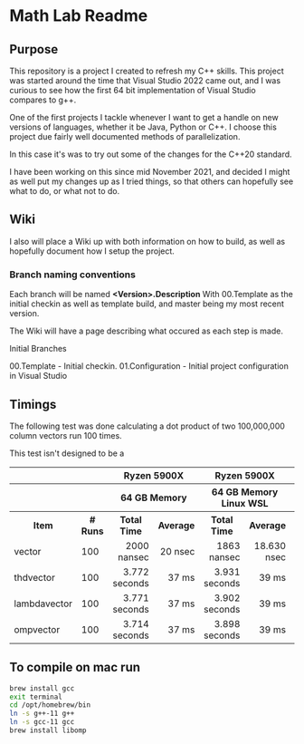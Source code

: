 # Math Lab Readme

## Purpose
This repository is a project I created to refresh my C++ skills.  This project was started around the time that Visual Studio 2022 came out, and I was curious to see how the first 64 bit implementation of Visual Studio compares to g++.

One of the first projects I tackle whenever I want to get a handle on new versions of languages, whether it be Java, Python or C++. I choose this project due fairly well documented methods of parallelization.

In this case it's was to try out some of the changes for the C++20 standard.

I have been working on this since mid November 2021, and decided I might as well put my changes up as I tried things, so that others can hopefully see what to do, or what not to do.

## Wiki

I also will place a Wiki up with both information on how to build, as well as hopefully document how I setup the project.

### Branch naming conventions

Each branch will be named **&lt;Version>.Description** With 00.Template as the initial checkin as well as template build, and master being my most recent version.

The Wiki will have a page describing what occured as each step is made.

Initial Branches

00.Template - Initial checkin.
01.Configuration - Initial project configuration in Visual Studio

## Timings

The following test was done calculating a dot product of two 100,000,000 column vectors run 100 times.

This test isn't designed to be a 

<table>
<tr>
    <th colspan = 2></th>
    <th colspan = 2>Ryzen 5900X</th>
    <th colspan = 2>Ryzen 5900X</th>
    <th colspan = 2>M1 pro</th>
</tr>
<tr>
    <th colspan = 2></th>
    <th colspan = 2>64 GB Memory</th>
    <th colspan = 2>64 GB Memory Linux WSL</th>
    <th colspan = 2>16 GB Memory</th>
</tr>
<tr>
    <th>Item</th><th># Runs</th>
    <th>Total Time</th><th>Average</th>
    <th>Total Time</th><th>Average</th>
    <th>Total Time</th><th>Average</th>
</tr>

<tr><td>vector</td><td>100</td>
    <td style="text-align:right">2000 nansec</td><td style="text-align:right">20 nsec</td>
    <td style="text-align:right">1863 nansec</td><td style="text-align:right">18.630 nsec</td>
    <td style="text-align:right">1000 nansec</td><td style="text-align:right">10 nsec</td>
</tr>
<tr><td>thdvector</td><td>100</td>
    <td style="text-align:right">3.772 seconds</td><td style="text-align:right">37 ms</td>
    <td style="text-align:right">3.931 seconds</td><td style="text-align:right">39 ms</td>
    <td style="text-align:right">1719 ms</td><td style="text-align:right">17 ms</td>
</tr>
<tr><td>lambdavector</td><td>100</td>
    <td style="text-align:right">3.771 seconds</td><td style="text-align:right">37 ms</td>
    <td style="text-align:right">3.902 seconds</td><td style="text-align:right">39 ms</td>
    <td style="text-align:right">1708 ms</td><td style="text-align:right">17 ms</td>
</tr>
<td>ompvector</td><td>100</td>
    <td style="text-align:right">3.714 seconds</td><td style="text-align:right">37 ms</td>
    <td style="text-align:right">3.898 seconds</td><td style="text-align:right">39 ms</td>
    <td style="text-align:right">1721 ms</td><td style="text-align:right">17 ms</td>
</tr>
</table>

## To compile on mac run
```bash
brew install gcc
exit terminal
cd /opt/homebrew/bin
ln -s g++-11 g++
ln -s gcc-11 gcc
brew install libomp
```